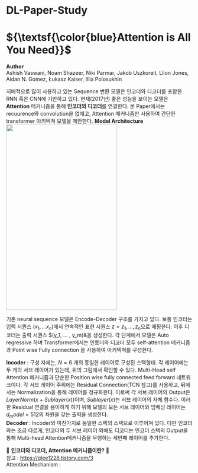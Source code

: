 # DL-Paper-Study

# ${\textsf{\color{blue}Attention is All You Need}}$

**Author**   
Ashish Vaswani, Noam Shazeer, Niki Parmar, Jakob Uszkoreit, Llion Jones, Aidan N. Gomez, Łukasz Kaiser, Illia Polosukhin  

지배적으로 많이 사용하고 있는 Sequence 변환 모델은 인코더와 디코더를 포함한 RNN 혹은 CNN에 기반하고 있다. 현재(2017년) 좋은 성능을 보이는 모델은 **Attention** 메커니즘을 통해 **인코더와 디코더**를 연결한다. 본 Paper에서는 recuurence와 convolution을 없애고, Attention 메커니즘만 사용하여 간단한 transformer 아키텍쳐 모델을 제안한다. 
**Model Architecture**  
<img src="https://github.com/user-attachments/assets/e6953b5e-696c-47ee-b4be-af844c1ec5ec" width="300" height="500"/>

기존 neural sequence 모델은 Encode-Decoder 구조를 가지고 있다. 보통 인코터는 입력 시퀀스 $(x_1, ... x_n)$에서 연속적인 표현 시퀀스 $z=z_1, ... , z_n$으로 매핑한다. 이후 디코더는 출력 시퀀스 $(y_1, ... , y_m)&을 생성한다. 각 단계에서 모델은 Auto regressive 하며 Transformer에서는 인토더와 디코더 모두 self-attention 메커니즘과 Point wise Fully connection 을 사용하여 아키텍쳐를 구성한다.   


**Incoder** : 구성 자체는, $N=6$ 개의 동일한 레이어로 구성된 스택형태. 각 레이어에는 두 개의 서브 레이어가 있는데, 위의 그림에서 확인할 수 있다. Multi-Head self Attention 메커니즘과 단순한 Position wise fully connected feed forward 네트워크이다. 각 서브 레이어 주위에는 Residual Connection(TCN 참고)를 사용하고, 뒤에서는 Normalization을 통해 레이어를 정규화한다. 이로써 각 서브 레이어의 Output은 $LayerNorm(x+Sublayer(x))$이며, $Sublayer(x)$는 서브 레이어의 자체 함수다. 이러한 Residual 연결을 용이하게 하기 위해 모델의 모든 서브 레이어와 임베딩 레이어는 $d_model = 512$의 차원을 갖는 출력을 생성한다.   
**Decoder** : Incoder와 마찬가지로 동일한 스펙의 스택으로 이루어져 있다. 다만 인코더와는 조금 다르게, 인코더의 두 서브 레이어 외에도 디코더는 인코더 스택의 Output을 통해 Multi-head Attention메커니즘을 우행하는 세번째 레이어를 추가한다. 

🤑 **인코더와 디코더, Attention 메커니즘이란?** 🤑  
참고 : https://glee1228.tistory.com/3  
Attention Mechanism : 

